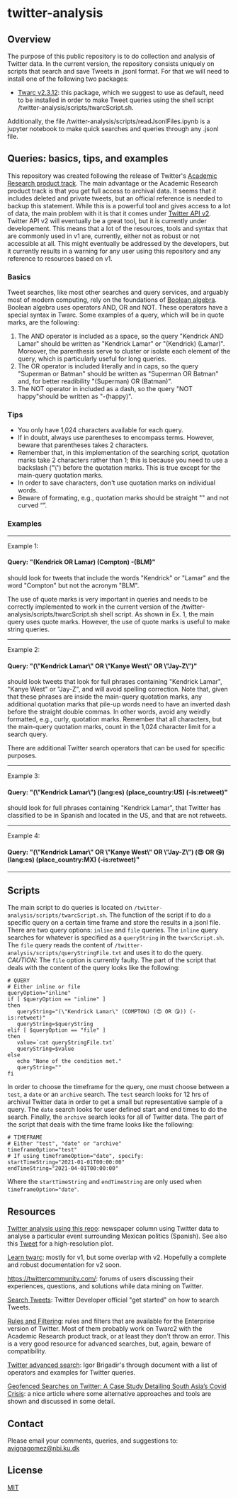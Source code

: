 # twitter-analysis

<!-- ## Contents
 - [Overview](#Overview)
 - [Queries](#Queries)
 - [Resources](#Resources)
 - [Contact](#Contact)
 - [License](#License) -->

## Overview
The purpose of this public repository is to do collection and analysis of Twitter data.
In the current version, the repository consists uniquely on scripts that search and save Tweets in .jsonl format. 
For that we will need to install one of the following two packages:
  - [Twarc v2.3.12](https://twarc-project.readthedocs.io/en/latest/twarc2/): this package, which we suggest to use as default, need to be installed in order to make Tweet queries using the shell script /twitter-analysis/scripts/twarcScript.sh.

Additionally, the file /twitter-analysis/scripts/readJsonlFiles.ipynb is a jupyter notebook to make quick searches and queries through any .jsonl file.


## Queries: basics, tips, and examples
This repository was created following the release of Twitter's [Academic Research product track](https://developer.twitter.com/en/solutions/academic-research).
The main advantage or the Academic Research product track is that you get full access to archival data. 
It seems that it includes deleted and private tweets, but an official reference is needed to backup this statement.
While this is a powerful tool and gives access to a lot of data, the main problem with it is that it comes under [Twitter API v2](https://developer.twitter.com/en/docs/twitter-api/early-access).
Twitter API v2 will eventually be a great tool, but it is currently under developement.
This means that a lot of the resources, tools and syntax that are commonly used in v1 are, currently, either not as robust or not accessible at all.
This might eventually be addressed by the developers, but it currently results in a warning for any user using this repository and any reference to resources based on v1.

### Basics
Tweet searches, like most other searches and query services, and arguably most of modern computing, rely on the foundations of [Boolean algebra](https://en.wikipedia.org/wiki/Boolean_algebra).
Boolean algebra uses operators AND, OR and NOT.
These operators have a special syntax in Twarc.
Some examples of a query, which will be in quote marks, are the following:

1. The AND operator is included as a space, so the query "Kendrick AND Lamar" should be written as "Kendrick Lamar" or "(Kendrick) (Lamar)". Moreover, the parenthesis serve to cluster or isolate each element of the query, which is particularly useful for long queries.
2. The OR operator is included literally and in caps, so the query "Superman or Batman" should be written as "Superman OR Batman" and, for better readibility "(Superman) OR (Batman)".
3. The NOT operator in included as a dash, so the query "NOT happy"should be written as "-(happy)".

### Tips
  - You only have 1,024 characters available for each query.
  - If in doubt, always use parentheses to encompass terms. However, beware that parentheses takes 2 characters.
  - Remember that, in this implementation of the searching script, quotation marks take 2 characters rather than 1; this is because you need to use a backslash ("\\") before the quotation marks. This is true except for the main-query quotation marks.
  - In order to save characters, don't use quotation marks on individual words.
  - Beware of formating, e.g., quotation marks should be straight "" and not curved “”.

### Examples
---
Example 1: 

#### Query: "(Kendrick OR Lamar) (Compton) -(BLM)" 

should look for tweets that include the words "Kendrick" or "Lamar" and the word "Compton" but not the acronym "BLM".

The use of quote marks is very important in queries and needs to be correctly implemented to work in the current version of the /twitter-analysis/scripts/twarcScript.sh shell script. As shown in Ex. 1, the main query uses quote marks. However, the use of quote marks is useful to make string queries.

---
Example 2: 

#### Query: "(\\"Kendrick Lamar\\" OR \\"Kanye West\\" OR \\"Jay-Z\\")"

should look tweets that look for full phrases containing "Kendrick Lamar", "Kanye West" or "Jay-Z", and will avoid spelling correction. Note that, given that these phrases are inside the main-query quotation marks, any additional quotation marks that pile-up words need to have an inverted dash before the straight double commas. In other words, avoid any weirdly formatted, e.g., curly, quotation marks. Remember that all characters, but the main-query quotation marks, count in the 1,024 character limit for a search query.

There are additional Twitter search operators that can be used for specific purposes.

---
Example 3:

#### Query: "(\\"Kendrick Lamar\\") (lang:es) (place_country:US) (-is:retweet)"

should look for full phrases containing "Kendrick Lamar", that Twitter has classified to be in Spanish and located in the US, and that are not retweets.

---
Example 4:

#### Query: "(\\"Kendrick Lamar\\" OR \\"Kanye West\\" OR \\"Jay-Z\\") (😍 OR 😘) (lang:es) (place_country:MX) (-is:retweet)"

---

## Scripts
The main script to do queries is located on `/twitter-analysis/scripts/twarcScript.sh`.
The function of the script if to do a specific query on a certain time frame and store the results in a jsonl file.
There are two query options: `inline` and `file` queries.
The `inline` query searches for whatever is specified as a `queryString` in the `twarcScript.sh`.
The `file` query reads the content of `/twitter-analysis/scripts/queryStringFile.txt` and uses it to do the query.
*CAUTION*: The `file` option is currently faulty.
The part of the script that deals with the content of the query looks like the following:

```
# QUERY
# Either inline or file
queryOption="inline"
if [ $queryOption == "inline" ]
then
   queryString="(\"Kendrick Lamar\" (COMPTON) (😍 OR 😘)) (-is:retweet)"
   queryString=$queryString
elif [ $queryOption == "file" ]
then
   value=`cat queryStringFile.txt`
   queryString=$value
else
   echo "None of the condition met."
   queryString=""
fi
```

In order to choose the timeframe for the query, one must choose between a `test`, a `date` or an `archive` search.
The `test` search looks for 12 hrs of archival Twitter data in order to get a small but representative sample of a query.
The `date` search looks for user defined start and end times to do the search.
Finally, the `archive` search looks for all of Twitter data.
The part of the script that deals with the time frame looks like the following:

```
# TIMEFRAME
# Either "test", "date" or "archive"
timeframeOption="test"
# If using timeframeOption="date", specify:
startTimeString="2021-01-01T00:00:00"
endTimeString="2021-04-01T00:00:00"
```

Where the `startTimeString` and `endTimeString` are only used when `timeframeOption="date"`.


## Resources
[Twitter analysis using this repo](https://www.eluniversal.com.mx/opinion/ingrid-alvarez/diplomacia-digital-de-ministros-tweets-y-bots): newspaper column using Twitter data to analyse a particular event surrounding Mexican politics (Spanish). See also this [Tweet](https://twitter.com/alejandro_vigna/status/1443571108922363916) for a high-resolution plot.

[Learn twarc](https://scholarslab.github.io/learn-twarc/): mostly for v1, but some overlap with v2. Hopefully a complete and robust documentation for v2 soon.

https://twittercommunity.com/: forums of users discussing their experiences, questions, and solutions while data mining on Twitter.

[Search Tweets](https://developer.twitter.com/en/docs/twitter-api/tweets/search/introduction): Twitter Developer official "get started" on how to search Tweets.

[Rules and Filtering](https://developer.twitter.com/en/docs/twitter-api/enterprise/rules-and-filtering/operators-by-product): rules and filters that are available for the Enterprise version of Twitter. Most of them probably work on Twarc2 with the Academic Research product track, or at least they don't throw an error. This is a very good resource for advanced searches, but, again, beware of compatibility.

[Twitter advanced search](https://github.com/igorbrigadir/twitter-advanced-search): Igor Brigadir's through document with a list of operators and examples for Twitter queries. 

[Geofenced Searches on Twitter: A Case Study Detailing South Asia’s Covid Crisis](https://www.bellingcat.com/resources/2021/05/19/geofenced-searches-on-twitter-a-case-study-detailing-south-asias-covid-crisis/): a nice article where some alternative approaches and tools are shown and discussed in some detail.


## Contact
Please email your comments, queries, and suggestions to: avignagomez@nbi.ku.dk


## License
[MIT](https://choosealicense.com/licenses/mit/)
